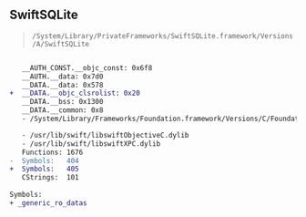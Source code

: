 ## SwiftSQLite

> `/System/Library/PrivateFrameworks/SwiftSQLite.framework/Versions/A/SwiftSQLite`

```diff

   __AUTH_CONST.__objc_const: 0x6f8
   __AUTH.__data: 0x7d0
   __DATA.__data: 0x578
+  __DATA.__objc_clsrolist: 0x20
   __DATA.__bss: 0x1300
   __DATA.__common: 0x8
   - /System/Library/Frameworks/Foundation.framework/Versions/C/Foundation

   - /usr/lib/swift/libswiftObjectiveC.dylib
   - /usr/lib/swift/libswiftXPC.dylib
   Functions: 1676
-  Symbols:   404
+  Symbols:   405
   CStrings:  101
 
Symbols:
+ _generic_ro_datas

```
